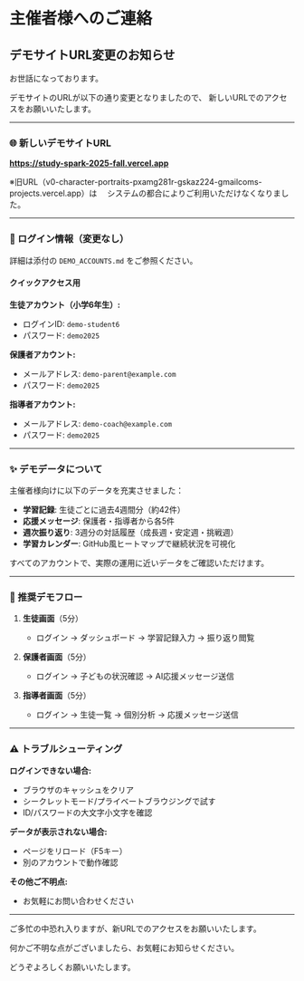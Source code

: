 # 主催者様へのご連絡

## デモサイトURL変更のお知らせ

お世話になっております。

デモサイトのURLが以下の通り変更となりましたので、
新しいURLでのアクセスをお願いいたします。

---

### 🌐 新しいデモサイトURL

**https://study-spark-2025-fall.vercel.app**

※旧URL（v0-character-portraits-pxamg281r-gskaz224-gmailcoms-projects.vercel.app）は
　システムの都合によりご利用いただけなくなりました。

---

### 🔑 ログイン情報（変更なし）

詳細は添付の `DEMO_ACCOUNTS.md` をご参照ください。

#### クイックアクセス用

**生徒アカウント（小学6年生）:**
- ログインID: `demo-student6`
- パスワード: `demo2025`

**保護者アカウント:**
- メールアドレス: `demo-parent@example.com`
- パスワード: `demo2025`

**指導者アカウント:**
- メールアドレス: `demo-coach@example.com`
- パスワード: `demo2025`

---

### ✨ デモデータについて

主催者様向けに以下のデータを充実させました：

- **学習記録**: 生徒ごとに過去4週間分（約42件）
- **応援メッセージ**: 保護者・指導者から各5件
- **週次振り返り**: 3週分の対話履歴（成長週・安定週・挑戦週）
- **学習カレンダー**: GitHub風ヒートマップで継続状況を可視化

すべてのアカウントで、実際の運用に近いデータをご確認いただけます。

---

### 📱 推奨デモフロー

1. **生徒画面**（5分）
   - ログイン → ダッシュボード → 学習記録入力 → 振り返り閲覧

2. **保護者画面**（5分）
   - ログイン → 子どもの状況確認 → AI応援メッセージ送信

3. **指導者画面**（5分）
   - ログイン → 生徒一覧 → 個別分析 → 応援メッセージ送信

---

### ⚠️ トラブルシューティング

**ログインできない場合:**
- ブラウザのキャッシュをクリア
- シークレットモード/プライベートブラウジングで試す
- ID/パスワードの大文字小文字を確認

**データが表示されない場合:**
- ページをリロード（F5キー）
- 別のアカウントで動作確認

**その他ご不明点:**
- お気軽にお問い合わせください

---

ご多忙の中恐れ入りますが、新URLでのアクセスをお願いいたします。

何かご不明な点がございましたら、お気軽にお知らせください。

どうぞよろしくお願いいたします。
